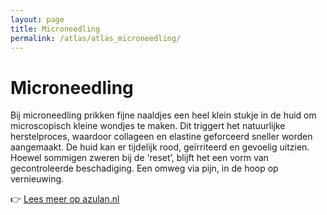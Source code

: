 ```yaml
---
layout: page
title: Microneedling
permalink: /atlas/atlas_microneedling/
---
```


# Microneedling

Bij microneedling prikken fijne naaldjes een heel klein stukje in de huid om microscopisch kleine wondjes te maken. Dit triggert het natuurlijke herstelproces, waardoor collageen en elastine geforceerd sneller worden aangemaakt. De huid kan er tijdelijk rood, geïrriteerd en gevoelig uitzien. Hoewel sommigen zweren bij de ‘reset’, blijft het een vorm van gecontroleerde beschadiging. Een omweg via pijn, in de hoop op vernieuwing.

👉 [Lees meer op azulan.nl](https://azulan.nl/atlas/microneedling)